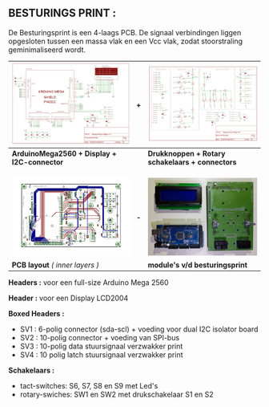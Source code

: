 [//]: # (Table with 3-columns/7-lines)

## BESTURINGS PRINT :

De Besturingsprint is een 4-laags PCB. 
De signaal verbindingen liggen opgesloten tussen een massa vlak en een Vcc vlak, zodat stoorstraling geminimaliseerd wordt.

[![](besturing_print/DisplayArduinoMega1TN.jpg)](besturing_print/DisplayArduinoMega1.pdf) | **+** |  [![](besturing_print/DisplayArduinoMega2TN.jpg)](besturing_print/DisplayArduinoMega2.pdf)
--------------------------------------------- | --- |  -----------------------------------------------
**ArduinoMega2560 + Display + I2C-connector** |     | **Drukknoppen + Rotary schakelaars + connectors**
  |     |  
  |     | 
  |     | 
[![](besturing_print/DisplayArduinoBrdTN.jpg)](besturing_print/DisplayArduinoBoard.pdf) |**-** | [![](besturing_print/DisplayArduinoTN.jpg)]("besturing_print/DisplayArduino.jpg)
  **PCB layout** *( inner layers )* |     |   **module's v/d besturingsprint**
  
**Headers :** voor een full-size Arduino Mega 2560

**Header  :** voor een Display LCD2004

**Boxed Headers :**

 -  SV1 :  6-polig connector (sda-scl) + voeding voor dual I2C isolator board
 -  SV2 : 10-polig connector + voeding van SPI-bus
 -  SV3 : 10-polig data stuursignaal verzwakker print
 -  SV4 : 10 polig latch stuursignaal verzwakker print


**Schakelaars :**

 -  tact-switches:  S6, S7, S8 en S9  met Led's
 -  rotary-swiches: SW1 en SW2  met drukschakelaar S1 en S2

